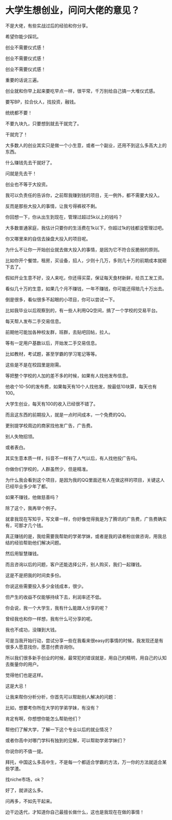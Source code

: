 # 大学生想创业，问问大佬的意见？

不是大佬，有些实战过后的经验和你分享。

希望你能少踩坑。

创业不需要仪式感！

创业不需要仪式感！

创业不需要仪式感！

重要的话说三遍。

创业就和你早上起来要吃早点一样，很平常，千万别给自己搞一大堆仪式感。

要写BP，拉合伙人，找投资，融钱。

统统都不要！

不要九块九，只要想到就去干就完了。

干就完了！

大多数人的创业其实只是做一个小生意，或者一个副业，还用不到这么多高大上的东西。

什么赚钱先去干就好了。

问就是先去干！

创业也不等于大投资。

我可以负责任的告诉你，之前帮我赚到钱的项目，无一例外，都不需要大投入。

反而是那些大投入的事情，让我亏得裤衩不剩。

你回想一下，你从出生到现在，管理过超过5k以上的钱吗？

大多数普通家庭，我估计只要你的生活费在1k以下，你超过1k的钱都没管理过吧。

你又哪里来的自信去操盘大投入的项目呢。

为什么不让你一开始创业就去做大投入的事情，是因为它不符合反脆弱的原则。

比如你开个餐馆，租房，买设备，招人，少则十几万，多则几十万的前期成本就砸下去了。

假如开业生意不好，没人来吃，你还得买菜，保证每天食材新鲜，给员工发工资。

看似几十万的生意，如果几个月不赚钱，一年不赚钱，你可能还得赔几十万出去。

倒是很多，看似很多不起眼的小项目，你可以尝试一下。

比如我毕业以后观察到的，有一些人利用QQ空间，搞了一个学校的交易平台。

每天帮人发布二手交易信息。

前期他可能加各种校友群，班群，去贴吧回帖，拉人。

等有一定用户基数以后，开始发二手交易信息。

比如教材，考试题，甚至学霸的学习笔记等等。

这些是不是在校园里是刚需。

等把整个学校的人加的差不多的时候，如果有人找他发布信息。

他收个10-50的发布费，如果每天有10个人找他发，按最低10块算，每天也有100。

大学生创业，每天有100的收入已经很不错了。

而且这东西的前期投入，就是一点时间成本，一个免费的QQ。

更别提学校周边的商家找他发广告，广告费。

别人失物招领。

或者表白。

其实生意本质一样，抖音不一样有了人气以后，有人找他投广告吗。

你做你们学校的，人群虽然少，但是精准。

为什么我会看到这个项目，是因为我的QQ里面还有人在做这样的项目，关键这人已经毕业多少年了都。

如果不赚钱，他做慈善吗？

除了这个，我再举个例子。

就拿我现在写知乎，写文章一样，你好像觉得我是为了腾讯的广告费，广告费确实有，可那才几个钱。

真正赚钱的是，我给需要我帮助的学弟学妹，或者是我的读者粉丝做咨询，用我总结的经验帮助他们解决问题。

然后用智慧赚钱。

而且咨询以后的问题，客户还能选择公开，别人购买，我们一起赚钱。

这是不是把我的时间卖多份。

你说这些需要投入多少金钱成本，很少。

但产生的收益不仅能够持续下去，利润率还不低。

你会说，我一个大学生，我有什么能跟人分享的呢？

曾经我也和你一样想，我有什么可分享的呢。

我也不成功，没赚到大钱。

可是当我开始行动，尝试分享一些在我看来很easy的事情的时候，我发现还是有很多人愿意找你，愿意付费咨询你。

所以我们很多新手创业的时候，最常犯的错误就是，用自己的精明，用自己的认知去衡量你的用户。

觉得他们也是这样。

这是大忌！

让我来帮你分析分析，你首先可以帮助别人解决的问题：

比如，想要考你所在大学的学弟学妹，有没有？

肯定有啊，你想想你能怎么帮助他们？

帮他们了解大学，了解一下这个专业以后的就业情况？

或者你高中对哪门学科有独到的见解，可以帮助学弟学妹们？

你说你的不值一提。

拜托，中国这么多高中生，不是每一个都适合学霸的方法，万一你的方法就适合某些学渣。

找niche市场，ok？

好了，就讲这么多。

问再多，不如先干起来。

边干边迭代，才知道你自己最擅长做什么，这也是我现在在做的事情！



